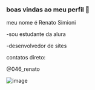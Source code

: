 ### boas vindas ao meu perfil 🥇

meu nome é Renato Simioni

-sou estudante da alura

-desenvolvedor de sites 

contatos direto:

@046_renato

![image](https://github.com/renatohub46/renatohub46/assets/130699641/d6acc5f7-b7ff-4d8c-99fa-a558723773f7)
